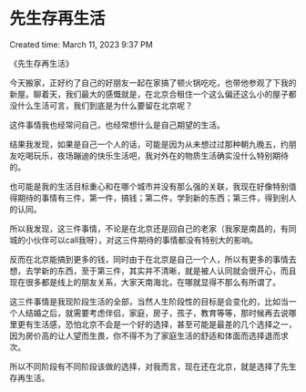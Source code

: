 # 先生存再生活

Created time: March 11, 2023 9:37 PM

《先生存再生活》

今天搬家，正好约了自己的好朋友一起在家搞了顿火锅吃吃，也带他参观了下我的新屋。聊着天，我们最大的感慨就是，在北京合租住一个这么偏还这么小的屋子都没什么生活可言，我们到底是为什么要留在北京呢？

这件事情我也经常问自己，也经常想什么是自己期望的生活。

结果我发现，如果是自己一个人的话，可能是因为从未想过过那种朝九晚五，约朋友吃喝玩乐，夜场蹦迪的快乐生活吧，我对外在的物质生活确实没什么特别期待的。

也可能是我的生活目标重心和在哪个城市并没有那么强的关联，我现在好像特别值得期待的事情有三件，第一件，搞钱；第二件，学到新的东西；第三件，得到别人的认同。

所以我发现，这三件事情，不论是在北京还是回自己的老家（我家是南昌的，有同城的小伙伴可以call我呀），对这三件期待的事情都没有特别大的影响。

反而在北京能搞到更多的钱，同时由于在北京是自己一个人，所以有更多的事情去想，去学新的东西，至于第三件，其实并不清晰，就是被人认同就会很开心，而且现在很多都是线上的朋友关系，大家天南海北，在哪就显得不那么有所谓了。

这三件事情是我现阶段生活的全部，当然人生阶段性的目标是会变化的，比如当一个人结婚之后，就需要考虑伴侣，家庭，房子，孩子，教育等等，那时候再去说哪里更有生活感，恐怕北京不会是一个好的选择，甚至可能是最差的几个选择之一，因为房价高的让人望而生畏，你不得不为了家庭生活的舒适和体面而选择退而求次。

所以不同阶段有不同阶段该做的选择，对我而言，现在还在北京，就是选择了先生存再生活。